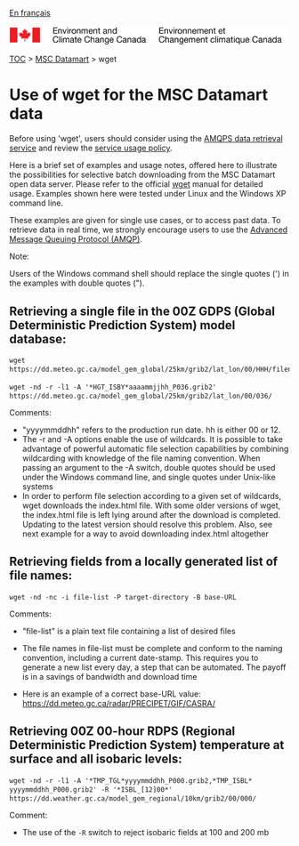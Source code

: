 [En français](readme_wget-datamart_fr.md)

![ECCC logo](../img_eccc-logo.png)

[TOC](../readme_en.md) > [MSC Datamart](readme_en.md) > wget


# Use of wget for the MSC Datamart data

Before using 'wget', users should consider using the [AMQPS data retrieval service](amqp_en.md) and review the [service usage policy](../usage-policy/readme_en.md).

Here is a brief set of examples and usage notes, offered here to illustrate the possibilities for selective batch downloading from the MSC Datamart open data server. Please refer to the official [wget](https://www.gnu.org/software/wget/) manual for detailed usage. Examples shown here were tested under Linux and the Windows XP command line.

These examples are given for single use cases, or to access past data. To retrieve data in real time, we strongly encourage users to use the [Advanced Message Queuing Protocol (AMQP)](amqp_en.md).

Note:

Users of the Windows command shell should replace the single quotes (') in the examples with double quotes (").

## __Retrieving a single file__ in the 00Z GDPS (Global Deterministic Prediction System) model database:

    wget https://dd.meteo.gc.ca/model_gem_global/25km/grib2/lat_lon/00/HHH/filename

    wget -nd -r -l1 -A '*HGT_ISBY*aaaammjjhh_P036.grib2' https://dd.meteo.gc.ca/model_gem_global/25km/grib2/lat_lon/00/036/


Comments:

* "yyyymmddhh" refers to the production run date. hh is either 00 or 12.
* The -r and -A options enable the use of wildcards. It is possible to take advantage of powerful automatic file selection capabilities by combining wildcarding with knowledge of the file naming convention. When passing an argument to the -A switch, double quotes should be used under the Windows command line, and single quotes under Unix-like systems
* In order to perform file selection according to a given set of wildcards, wget downloads the index.html file. With some older versions of wget, the index.html file is left lying around after the download is completed. Updating to the latest version should resolve this problem. Also, see next example for a way to avoid downloading index.html altogether

## __Retrieving fields from a locally generated list of file names__:

    wget -nd -nc -i file-list -P target-directory -B base-URL

Comments:

* "file-list" is a plain text file containing a list of desired files
* The file names in file-list must be complete and conform to the naming convention, including a current date-stamp. This requires you to generate a new list every day, a step that can be automated. The payoff is in a savings of bandwidth and download time

* Here is an example of a correct base-URL value: https://dd.meteo.gc.ca/radar/PRECIPET/GIF/CASRA/

## Retrieving 00Z 00-hour RDPS (Regional Deterministic Prediction System) temperature at surface and all isobaric levels:

    wget -nd -r -l1 -A '*TMP_TGL*yyyymmddhh_P000.grib2,*TMP_ISBL* yyyymmddhh_P000.grib2' -R '*ISBL_[12]00*' https://dd.weather.gc.ca/model_gem_regional/10km/grib2/00/000/

Comment:

* The use of the `-R` switch to reject isobaric fields at 100 and 200 mb
